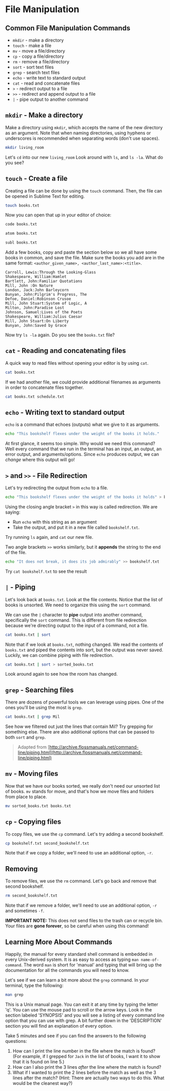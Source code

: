 # File Manipulation

## Common File Manipulation Commands

* `mkdir` - make a directory
* `touch` - make a file
* `mv` - move a file/directory
* `cp` - copy a file/directory
* `rm` - remove a file/directory
* `sort` - sort text files
* `grep` - search text files
* `echo` - write text to standard output
* `cat` - read and concatenate files
* `>` - redirect output to a file
* `>>` - redirect and append output to a file
* `|` - pipe output to another command

## `mkdir` - Make a directory

Make a directory using `mkdir`, which accepts the name of the new directory as an argument. Note that when naming directories, using hyphens or underscores is recommended when separating words \(don't use spaces\).

```bash
mkdir living_room
```

Let's `cd` into our new `living_room` Look around with `ls`, and `ls -la`. What do you see?

## `touch` - Create a file

Creating a file can be done by using the `touch` command. Then, the file can be opened in Sublime Text for editing.

```bash
touch books.txt
```

Now you can open that up in your editor of choice:

```bash
code books.txt
```

```bash
atom books.txt
```

```bash
subl books.txt
```

Add a few books, copy and paste the section below so we all have some books in common, and save the file. Make sure the books you add are in the same format: `<author_given_name>, <author_last_name>:<title>`.

```text
Carroll, Lewis:Through the Looking-Glass
Shakespeare, William:Hamlet
Bartlett, John:Familiar Quotations
Mill, John :On Nature
London, Jack:John Barleycorn
Bunyan, John:Pilgrim's Progress, The
Defoe, Daniel:Robinson Crusoe
Mill, John Stuart:System of Logic, A
Milton, John:Paradise Lost
Johnson, Samuel:Lives of the Poets
Shakespeare, William:Julius Caesar
Mill, John Stuart:On Liberty
Bunyan, John:Saved by Grace
```

Now try `ls -la` again. Do you see the `books.txt` file?

## `cat` - Reading and concatenating files

A quick way to read files without opening your editor is by using `cat`.

```bash
cat books.txt
```

If we had another file, we could provide additional filenames as arguments in order to concatenate files together.

```bash
cat books.txt schedule.txt
```

## `echo` - Writing text to standard output

`echo` is a command that echoes \(outputs\) what we give to it as arguments.

```bash
echo "This bookshelf flexes under the weight of the books it holds."
```

At first glance, it seems too simple. Why would we need this command? Well every command that we run in the terminal has an input, an output, an error output, and arguments/options. Since `echo` produces output, we can _change_ where this output will go!

## `>` and `>>` - File Redirection

Let's try redirecting the output from `echo` to a file.

```bash
echo "This bookshelf flexes under the weight of the books it holds" > bookshelf.txt
```

Using the closing angle bracket `>` in this way is called redirection. We are saying:

* Run `echo` with this string as an argument
* Take the output, and put it in a new file called `bookshelf.txt`.

Try running `ls` again, and `cat` our new file.

Two angle brackets `>>` works similarly, but it **appends** the string to the end of the file.

```bash
echo "It does not break, it does its job admirably" >> bookshelf.txt
```

Try `cat bookshelf.txt` to see the result

## `|` - Piping

Let's look back at `books.txt`. Look at the file contents. Notice that the list of books is unsorted. We need to organize this using the `sort` command.

We can use the `|` character to **pipe** output into another command, specifically the `sort` command. This is different from file redirection because we're directing output to the input of a command, not a file.

```bash
cat books.txt | sort
```

Note that if we look at `books.txt`, nothing changed. We read the contents of `books.txt` and piped the contents into sort, but the output was never saved. Luckily, we can combine piping with file redirection.

```bash
cat books.txt | sort > sorted_books.txt
```

Look around again to see how the room has changed.

## `grep` - Searching files

There are dozens of powerful tools we can leverage using pipes. One of the ones you'll be using the most is `grep`.

```bash
cat books.txt | grep Mil
```

See how we filtered out just the lines that contain Mil? Try grepping for something else. There are also additional options that can be passed to both `sort` and `grep`.

> Adapted from [http://archive.flossmanuals.net/command-line/piping.html](http://archive.flossmanuals.net/command-line/piping.html)

## `mv` - Moving files

Now that we have our books sorted, we really don't need our unsorted list of books. `mv` stands for move, and that's how we move files and folders from place to place.

```bash
mv sorted_books.txt books.txt
```

## `cp` - Copying files

To copy files, we use the `cp` command. Let's try adding a second bookshelf.

```bash
cp bookshelf.txt second_bookshelf.txt
```

Note that if we copy a folder, we'll need to use an additional option, `-r`.

## Removing

To remove files, we use the `rm` command. Let's go back and remove that second bookshelf.

```bash
rm second_bookshelf.txt
```

Note that if we remove a folder, we'll need to use an additional option, `-r` and sometimes `-f`.

**IMPORTANT NOTE:** This does not send files to the trash can or recycle bin. Your files are **gone forever**, so be careful when using this command!

## Learning More About Commands

Happily, the manual for every standard shell command is embedded in every Unix-derived system. It is as easy to access as typing `man name-of-command`. The word `man` is short for 'manual' and typing that will bring up the documentation for all the commands you will need to know.

Let's see if we can learn a bit more about the `grep` command. In your terminal, type the following:

```bash
man grep
```

This is a Unix manual page. You can exit it at any time by typing the letter 'q'. You can use the mouse pad to scroll or the arrow keys. Look in the section labeled 'SYNOPSIS' and you will see a listing of every command line option that you can use with grep. A bit further down in the 'DESCRIPTION' section you will find an explanation of every option.

Take 5 minutes and see if you can find the answers to the following questions:

1. How can I print the line number in the file where the match is found? \(For example, if I grepped for `Jack` in the list of books, I want it to show that it is found on line 5.\)
2. How can I also print the 3 lines _after_ the line where the match is found?
3. What if I wanted to print the 2 lines before the match as well as the 3 lines after the match? \(Hint: There are actually two ways to do this. What would be the cleanest way?\)

